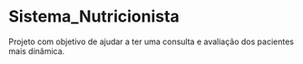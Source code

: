 # Sistema_Nutricionista
 Projeto com objetivo de ajudar a ter uma consulta e avaliação dos pacientes mais dinâmica.
